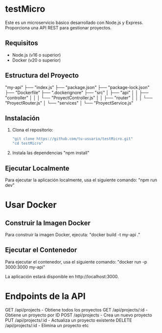# testMicro

Este es un microservicio básico desarrollado con Node.js y Express. Proporciona una API REST para gestionar proyectos.

## Requisitos

- Node.js (v16 o superior)
- Docker (v20 o superior)

## Estructura del Proyecto

"my-api"
├── "index.js"
├── "package.json"
├── "package-lock.json"
├── "Dockerfile"
├── ".dockerignore"
├── "src"
│ ├── "api"
│ │ ├── "controller"
│ │ │ └── "ProyectController.js"
│ │ ├── "router"
│ │ │ └── "ProyectRouter.js"
│ └── "services"
│ └── "ProyectService.js"

## Instalación

1. Clona el repositorio:

   ```bash
   "git clone https://github.com/tu-usuario/testMicro.git"
   "cd testMicro"

   ```

2. Instala las dependencias
   "npm install"

## Ejecutar Localmente

Para ejecutar la aplicación localmente, usa el siguiente comando:
"npm run dev"

# Usar Docker

## Construir la Imagen Docker

Para construir la imagen Docker, ejecuta:
"docker build -t my-api ."

## Ejecutar el Contenedor

Para ejecutar el contenedor, usa el siguiente comando:
"docker run -p 3000:3000 my-api"

La aplicación estará disponible en http://localhost:3000.

# Endpoints de la API

GET /api/projects - Obtiene todos los proyectos
GET /api/projects/:id - Obtiene un proyecto por ID
POST /api/projects - Crea un nuevo proyecto
PUT /api/projects/:id - Actualiza un proyecto existente
DELETE /api/projects/:id - Elimina un proyecto
etc
